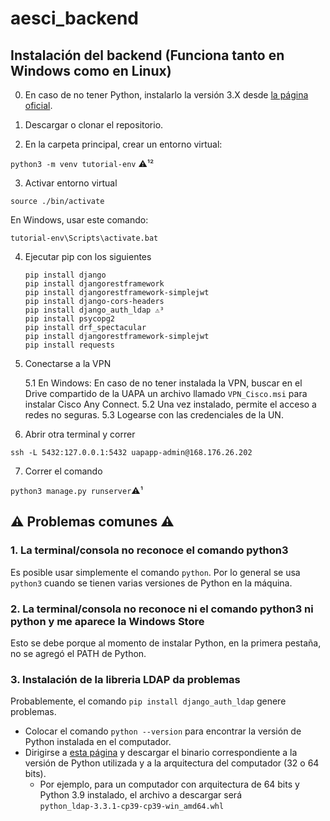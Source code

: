 # aesci_backend

## Instalación del backend (Funciona tanto en Windows como en Linux)

0. En caso de no tener Python, instalarlo la versión 3.X desde [la página oficial](https://www.python.org/downloads/).

1. Descargar o clonar el repositorio.

2. En la carpeta principal, crear un entorno virtual:

`python3 -m venv tutorial-env` ⚠️¹²

3. Activar entorno virtual

`source ./bin/activate`

En Windows, usar este comando:

`tutorial-env\Scripts\activate.bat`

4. Ejecutar pip con los siguientes

    ```
    pip install django
    pip install djangorestframework
    pip install djangorestframework-simplejwt
    pip install django-cors-headers
    pip install django_auth_ldap ⚠️³
    pip install psycopg2
    pip install drf_spectacular
    pip install djangorestframework-simplejwt
    pip install requests
    ```

5. Conectarse a la VPN

    5.1 En Windows: En caso de no tener instalada la VPN, buscar en el Drive compartido de la UAPA un archivo llamado `VPN_Cisco.msi` para instalar Cisco Any Connect.
    5.2 Una vez instalado, permite el acceso a redes no seguras.
    5.3 Logearse con las credenciales de la UN.

6. Abrir otra terminal y correr

`ssh -L 5432:127.0.0.1:5432 uapapp-admin@168.176.26.202`

7. Correr el comando

`python3 manage.py runserver`⚠️¹

## ⚠️ Problemas comunes ⚠️

<!-- Aquí van los problemas comunes que se encuentren -->

### 1. La terminal/consola no reconoce el comando python3

Es posible usar simplemente el comando `python`. Por lo general se usa `python3` cuando se tienen varias versiones de Python en la máquina.


### 2. La terminal/consola no reconoce ni el comando python3 ni python y me aparece la Windows Store

Esto se debe porque al momento de instalar Python, en la primera pestaña, no se agregó el PATH de Python.

### 3. Instalación de la libreria LDAP da problemas

Probablemente, el comando `pip install django_auth_ldap` genere problemas.

- Colocar el comando `python --version` para encontrar la versión de Python instalada en el computador.
- Dirigirse a [esta página](https://www.lfd.uci.edu/~gohlke/pythonlibs/#python-ldap) y descargar el binario correspondiente a la versión de Python utilizada y a la arquitectura del computador (32 o 64 bits).
    - Por ejemplo, para un computador con arquitectura de 64 bits y Python 3.9 instalado, el archivo a descargar será `python_ldap‑3.3.1‑cp39‑cp39‑win_amd64.whl`
